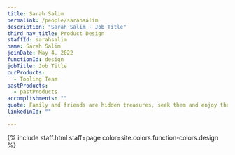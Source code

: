 ```yaml
---
title: Sarah Salim
permalink: /people/sarahsalim
description: "Sarah Salim - Job Title"
third_nav_title: Product Design
staffId: sarahsalim
name: Sarah Salim
joinDate: May 4, 2022
functionId: design
jobTitle: Job Title
curProducts:
  - Tooling Team
pastProducts:
  - pastProducts
accomplishments: ""
quote: Family and friends are hidden treasures, seek them and enjoy their riches.
linkedinId: ""

---
```


{% include staff.html staff=page color=site.colors.function-colors.design %}
